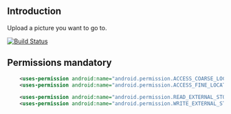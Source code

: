 Introduction
-----------

Upload a picture you want to go to.

[![Build Status](https://www.bitrise.io/app/ceb9ebcb1efa2c10.svg?token=LPBImWrDBh6Cj7RpVgNEmQ&branch=master)](https://www.bitrise.io/app/ceb9ebcb1efa2c10)


Permissions mandatory
-----------

```xml
    <uses-permission android:name="android.permission.ACCESS_COARSE_LOCATION" />
    <uses-permission android:name="android.permission.ACCESS_FINE_LOCATION" />

    <uses-permission android:name="android.permission.READ_EXTERNAL_STORAGE" />
    <uses-permission android:name="android.permission.WRITE_EXTERNAL_STORAGE" />
```
